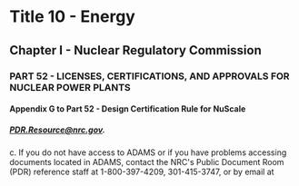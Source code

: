 
# Title 10 - Energy
## Chapter I - Nuclear Regulatory Commission
### PART 52 - LICENSES, CERTIFICATIONS, AND APPROVALS FOR NUCLEAR POWER PLANTS
#### Appendix G to Part 52 - Design Certification Rule for NuScale
##### PDR.Resource@nrc.gov.

c. If you do not have access to ADAMS or if you have problems accessing documents located in ADAMS, contact the NRC's Public Document Room (PDR) reference staff at 1-800-397-4209, 301-415-3747, or by email at
